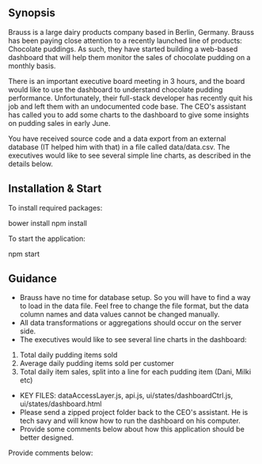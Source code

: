 ## Synopsis

Brauss is a large dairy products company based in Berlin, Germany. Brauss has been paying close attention to a recently launched line of products: Chocolate puddings. As such, they have started building a web-based dashboard that will help them monitor the sales of chocolate pudding on a monthly basis.

There is an important executive board meeting in 3 hours, and the board would like to use the dashboard to understand chocolate pudding performance. Unfortunately, their full-stack developer has recently quit his job and left them with an undocumented code base. The CEO's assistant has called you to add some charts to the dashboard to give some insights on pudding sales in early June.

You have received source code and a data export from an external database (IT helped him with that) in a file called data/data.csv. The executives would like to see several simple line charts, as described in the details below.

## Installation & Start

To install required packages:

bower install
npm install

To start the application:

npm start

## Guidance

* Brauss have no time for database setup. So you will have to find a way to load in the data file. Feel free to change the file format, but the data column names and data values cannot be changed manually.
* All data transformations or aggregations should occur on the server side.
* The executives would like to see several line charts in the dashboard:
1) Total daily pudding items sold
2) Average daily pudding items sold per customer
3) Total daily item sales, split into a line for each pudding item (Dani, Milki etc)
* KEY FILES: dataAccessLayer.js, api.js, ui/states/dashboardCtrl.js, ui/states/dashboard.html
* Please send a zipped project folder back to the CEO's assistant. He is tech savy and will know how to run the dashboard on his computer.
* Provide some comments below about how this application should be better designed.

Provide comments below: